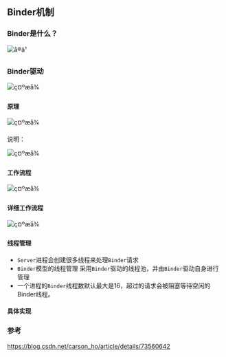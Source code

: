 ## Binder机制

### Binder是什么？

![å®ä¹](http://upload-images.jianshu.io/upload_images/944365-45db4df339348b9b.png?imageMogr2/auto-orient/strip%7CimageView2/2/w/1240)

### Binder驱动

![ç¤ºæå¾](http://upload-images.jianshu.io/upload_images/944365-82d6a0658e55e9d7.png?imageMogr2/auto-orient/strip%7CimageView2/2/w/1240)

#### 原理

![ç¤ºæå¾](http://upload-images.jianshu.io/upload_images/944365-c10d6032f91a103f.png?imageMogr2/auto-orient/strip%7CimageView2/2/w/1240)

说明：

![ç¤ºæå¾](http://upload-images.jianshu.io/upload_images/944365-135560c87c983e43.png?imageMogr2/auto-orient/strip%7CimageView2/2/w/1240)

#### 工作流程

![ç¤ºæå¾](http://upload-images.jianshu.io/upload_images/944365-65a5b17426aed424.png?imageMogr2/auto-orient/strip%7CimageView2/2/w/1240)

#### 详细工作流程

![ç¤ºæå¾](http://upload-images.jianshu.io/upload_images/944365-d3c78b193c3e8a38.png?imageMogr2/auto-orient/strip%7CimageView2/2/w/1240)

#### 线程管理

- `Server`进程会创建很多线程来处理`Binder`请求
- `Binder`模型的线程管理 采用`Binder`驱动的线程池，并由`Binder`驱动自身进行管理 
- 一个进程的`Binder`线程数默认最大是16，超过的请求会被阻塞等待空闲的Binder线程。

#### 具体实现





### 参考

https://blog.csdn.net/carson_ho/article/details/73560642